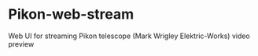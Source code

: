 # Pikon-web-stream
Web UI for streaming Pikon telescope (Mark Wrigley Elektric-Works) video preview 

